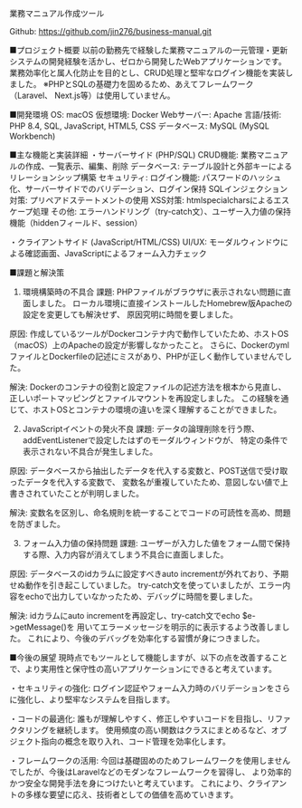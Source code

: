 業務マニュアル作成ツール

Github:
https://github.com/jin276/business-manual.git

■プロジェクト概要
以前の勤務先で経験した業務マニュアルの一元管理・更新システムの開発経験を活かし、ゼロから開発したWebアプリケーションです。
業務効率化と属人化防止を目的とし、CRUD処理と堅牢なログイン機能を実装しました。
※PHPとSQLの基礎力を固めるため、あえてフレームワーク（Laravel、 Next.js等）は使用していません。

■開発環境
OS: macOS
仮想環境: Docker
Webサーバー: Apache
言語/技術: PHP 8.4, SQL, JavaScript, HTML5, CSS
データベース: MySQL (MySQL Workbench)

■主な機能と実装詳細
・サーバーサイド (PHP/SQL)
CRUD機能: 業務マニュアルの作成、一覧表示、編集、削除
データベース: テーブル設計と外部キーによるリレーションシップ構築
セキュリティ:
ログイン機能: パスワードのハッシュ化、サーバーサイドでのバリデーション、ログイン保持
SQLインジェクション対策: プリペアドステートメントの使用
XSS対策: htmlspecialcharsによるエスケープ処理
その他: エラーハンドリング（try-catch文）、ユーザー入力値の保持機能（hiddenフィールド、session）

・クライアントサイド (JavaScript/HTML/CSS)
UI/UX: モーダルウィンドウによる確認画面、JavaScriptによるフォーム入力チェック

■課題と解決策
1. 環境構築時の不具合
課題:
PHPファイルがブラウザに表示されない問題に直面しました。
ローカル環境に直接インストールしたHomebrew版Apacheの設定を変更しても解決せず、
原因究明に時間を要しました。

原因: 作成しているツールがDockerコンテナ内で動作していたため、ホストOS（macOS）上のApacheの設定が影響しなかったこと。
さらに、DockerのymlファイルとDockerfileの記述にミスがあり、PHPが正しく動作していませんでした。

解決: Dockerのコンテナの役割と設定ファイルの記述方法を根本から見直し、
正しいポートマッピングとファイルマウントを再設定しました。
この経験を通じて、ホストOSとコンテナの環境の違いを深く理解することができました。

2. JavaScriptイベントの発火不良
課題:
データの論理削除を行う際、addEventListenerで設定したはずのモーダルウィンドウが、
特定の条件で表示されない不具合が発生しました。

原因: 
データベースから抽出したデータを代入する変数と、POST送信で受け取ったデータを代入する変数で、
変数名が重複していたため、意図しない値で上書きされていたことが判明しました。

解決: 
変数名を区別し、命名規則を統一することでコードの可読性を高め、問題を防ぎました。

3. フォーム入力値の保持問題
課題:
ユーザーが入力した値をフォーム間で保持する際、入力内容が消えてしまう不具合に直面しました。

原因: 
データベースのidカラムに設定すべきauto incrementが外れており、予期せぬ動作を引き起こしていました。
try-catch文を使っていましたが、エラー内容をechoで出力していなかったため、デバッグに時間を要しました。

解決: 
idカラムにauto incrementを再設定し、try-catch文でecho $e->getMessage()を
用いてエラーメッセージを明示的に表示するよう改善しました。
これにより、今後のデバッグを効率化する習慣が身につきました。

■今後の展望
現時点でもツールとして機能しますが、以下の点を改善することで、より実用性と保守性の高いアプリケーションにできると考えています。

・セキュリティの強化: 
ログイン認証やフォーム入力時のバリデーションをさらに強化し、より堅牢なシステムを目指します。

・コードの最適化:
誰もが理解しやすく、修正しやすいコードを目指し、リファクタリングを継続します。
使用頻度の高い関数はクラスにまとめるなど、オブジェクト指向の概念を取り入れ、コード管理を効率化します。

・フレームワークの活用:
今回は基礎固めのためフレームワークを使用しませんでしたが、今後はLaravelなどのモダンなフレームワークを習得し、
より効率的かつ安全な開発手法を身につけたいと考えています。
これにより、クライアントの多様な要望に応え、技術者としての価値を高めていきます。
